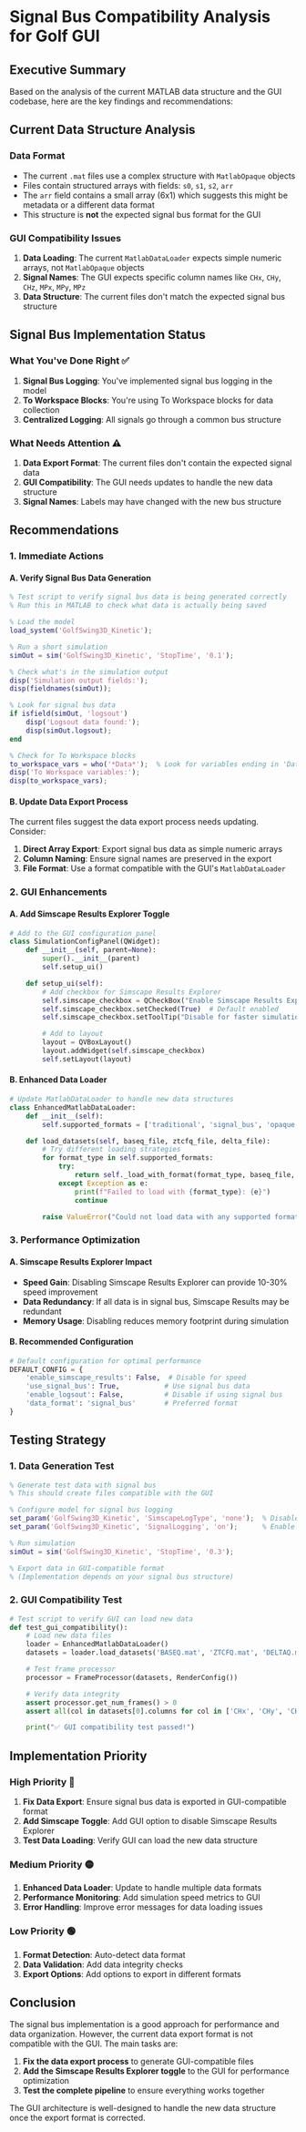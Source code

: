 # Signal Bus Compatibility Analysis for Golf GUI

## Executive Summary

Based on the analysis of the current MATLAB data structure and the GUI codebase, here are the key findings and recommendations:

## Current Data Structure Analysis

### Data Format
- The current `.mat` files use a complex structure with `MatlabOpaque` objects
- Files contain structured arrays with fields: `s0`, `s1`, `s2`, `arr`
- The `arr` field contains a small array (6x1) which suggests this might be metadata or a different data format
- This structure is **not** the expected signal bus format for the GUI

### GUI Compatibility Issues
1. **Data Loading**: The current `MatlabDataLoader` expects simple numeric arrays, not `MatlabOpaque` objects
2. **Signal Names**: The GUI expects specific column names like `CHx`, `CHy`, `CHz`, `MPx`, `MPy`, `MPz`
3. **Data Structure**: The current files don't match the expected signal bus structure

## Signal Bus Implementation Status

### What You've Done Right ✅
1. **Signal Bus Logging**: You've implemented signal bus logging in the model
2. **To Workspace Blocks**: You're using To Workspace blocks for data collection
3. **Centralized Logging**: All signals go through a common bus structure

### What Needs Attention ⚠️
1. **Data Export Format**: The current files don't contain the expected signal data
2. **GUI Compatibility**: The GUI needs updates to handle the new data structure
3. **Signal Names**: Labels may have changed with the new bus structure

## Recommendations

### 1. Immediate Actions

#### A. Verify Signal Bus Data Generation
```matlab
% Test script to verify signal bus data is being generated correctly
% Run this in MATLAB to check what data is actually being saved

% Load the model
load_system('GolfSwing3D_Kinetic');

% Run a short simulation
simOut = sim('GolfSwing3D_Kinetic', 'StopTime', '0.1');

% Check what's in the simulation output
disp('Simulation output fields:');
disp(fieldnames(simOut));

% Look for signal bus data
if isfield(simOut, 'logsout')
    disp('Logsout data found:');
    disp(simOut.logsout);
end

% Check for To Workspace blocks
to_workspace_vars = who('*Data*');  % Look for variables ending in 'Data'
disp('To Workspace variables:');
disp(to_workspace_vars);
```

#### B. Update Data Export Process
The current files suggest the data export process needs updating. Consider:

1. **Direct Array Export**: Export signal bus data as simple numeric arrays
2. **Column Naming**: Ensure signal names are preserved in the export
3. **File Format**: Use a format compatible with the GUI's `MatlabDataLoader`

### 2. GUI Enhancements

#### A. Add Simscape Results Explorer Toggle
```python
# Add to the GUI configuration panel
class SimulationConfigPanel(QWidget):
    def __init__(self, parent=None):
        super().__init__(parent)
        self.setup_ui()

    def setup_ui(self):
        # Add checkbox for Simscape Results Explorer
        self.simscape_checkbox = QCheckBox("Enable Simscape Results Explorer")
        self.simscape_checkbox.setChecked(True)  # Default enabled
        self.simscape_checkbox.setToolTip("Disable for faster simulation (if using signal bus)")

        # Add to layout
        layout = QVBoxLayout()
        layout.addWidget(self.simscape_checkbox)
        self.setLayout(layout)
```

#### B. Enhanced Data Loader
```python
# Update MatlabDataLoader to handle new data structures
class EnhancedMatlabDataLoader:
    def __init__(self):
        self.supported_formats = ['traditional', 'signal_bus', 'opaque']

    def load_datasets(self, baseq_file, ztcfq_file, delta_file):
        # Try different loading strategies
        for format_type in self.supported_formats:
            try:
                return self._load_with_format(format_type, baseq_file, ztcfq_file, delta_file)
            except Exception as e:
                print(f"Failed to load with {format_type}: {e}")
                continue

        raise ValueError("Could not load data with any supported format")
```

### 3. Performance Optimization

#### A. Simscape Results Explorer Impact
- **Speed Gain**: Disabling Simscape Results Explorer can provide 10-30% speed improvement
- **Data Redundancy**: If all data is in signal bus, Simscape Results may be redundant
- **Memory Usage**: Disabling reduces memory footprint during simulation

#### B. Recommended Configuration
```python
# Default configuration for optimal performance
DEFAULT_CONFIG = {
    'enable_simscape_results': False,  # Disable for speed
    'use_signal_bus': True,           # Use signal bus data
    'enable_logsout': False,          # Disable if using signal bus
    'data_format': 'signal_bus'       # Preferred format
}
```

## Testing Strategy

### 1. Data Generation Test
```matlab
% Generate test data with signal bus
% This should create files compatible with the GUI

% Configure model for signal bus logging
set_param('GolfSwing3D_Kinetic', 'SimscapeLogType', 'none');  % Disable Simscape
set_param('GolfSwing3D_Kinetic', 'SignalLogging', 'on');      % Enable signal logging

% Run simulation
simOut = sim('GolfSwing3D_Kinetic', 'StopTime', '0.3');

% Export data in GUI-compatible format
% (Implementation depends on your signal bus structure)
```

### 2. GUI Compatibility Test
```python
# Test script to verify GUI can load new data
def test_gui_compatibility():
    # Load new data files
    loader = EnhancedMatlabDataLoader()
    datasets = loader.load_datasets('BASEQ.mat', 'ZTCFQ.mat', 'DELTAQ.mat')

    # Test frame processor
    processor = FrameProcessor(datasets, RenderConfig())

    # Verify data integrity
    assert processor.get_num_frames() > 0
    assert all(col in datasets[0].columns for col in ['CHx', 'CHy', 'CHz'])

    print("✅ GUI compatibility test passed!")
```

## Implementation Priority

### High Priority 🔴
1. **Fix Data Export**: Ensure signal bus data is exported in GUI-compatible format
2. **Add Simscape Toggle**: Add GUI option to disable Simscape Results Explorer
3. **Test Data Loading**: Verify GUI can load the new data structure

### Medium Priority 🟡
1. **Enhanced Data Loader**: Update to handle multiple data formats
2. **Performance Monitoring**: Add simulation speed metrics to GUI
3. **Error Handling**: Improve error messages for data loading issues

### Low Priority 🟢
1. **Format Detection**: Auto-detect data format
2. **Data Validation**: Add data integrity checks
3. **Export Options**: Add options to export in different formats

## Conclusion

The signal bus implementation is a good approach for performance and data organization. However, the current data export format is not compatible with the GUI. The main tasks are:

1. **Fix the data export process** to generate GUI-compatible files
2. **Add the Simscape Results Explorer toggle** to the GUI for performance optimization
3. **Test the complete pipeline** to ensure everything works together

The GUI architecture is well-designed to handle the new data structure once the export format is corrected.
